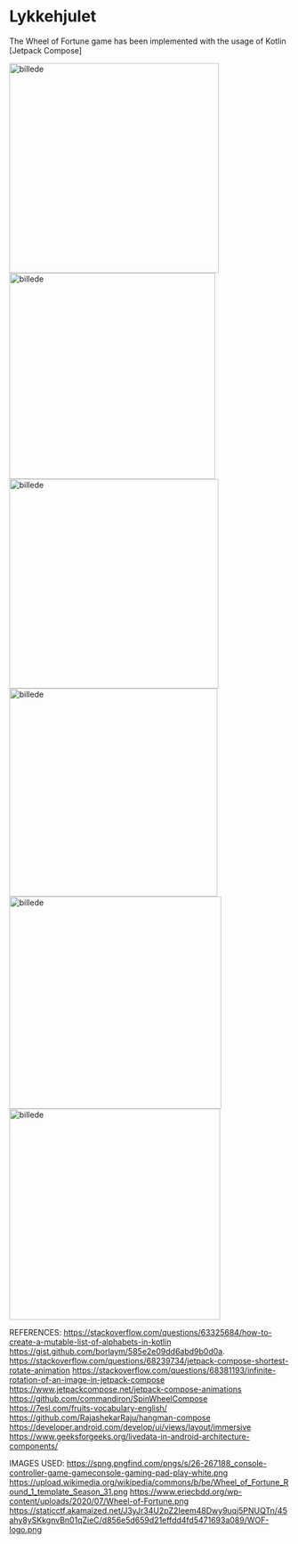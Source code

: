 # Lykkehjulet

The Wheel of Fortune game has been implemented with the usage of Kotlin [Jetpack Compose] 


<img width="377" alt="billede" src="https://user-images.githubusercontent.com/71787702/205340848-e5eb3122-3421-48b7-98d8-1af19ba56080.png">
<img width="370" alt="billede" src="https://user-images.githubusercontent.com/71787702/205340917-5a26e429-4c61-4d18-ae45-6a70e629c462.png">
<img width="376" alt="billede" src="https://user-images.githubusercontent.com/71787702/205340992-e5fb83bd-2cf7-4ebf-907d-27a81441e81c.png">
<img width="374" alt="billede" src="https://user-images.githubusercontent.com/71787702/205341136-b06636f2-e216-49e6-a193-fc6a8a5ad5df.png">
<img width="381" alt="billede" src="https://user-images.githubusercontent.com/71787702/205340691-ac3cb260-6bc8-4f9e-a23f-5b55f3b1d282.png">
<img width="379" alt="billede" src="https://user-images.githubusercontent.com/71787702/205341503-85b5b116-582d-4854-9c57-fcd60648e379.png">


REFERENCES:
https://stackoverflow.com/questions/63325684/how-to-create-a-mutable-list-of-alphabets-in-kotlin
https://gist.github.com/borlaym/585e2e09dd6abd9b0d0a.
https://stackoverflow.com/questions/68239734/jetpack-compose-shortest-rotate-animation
https://stackoverflow.com/questions/68381193/infinite-rotation-of-an-image-in-jetpack-compose
https://www.jetpackcompose.net/jetpack-compose-animations
https://github.com/commandiron/SpinWheelCompose
https://7esl.com/fruits-vocabulary-english/
https://github.com/RajashekarRaju/hangman-compose
https://developer.android.com/develop/ui/views/layout/immersive
https://www.geeksforgeeks.org/livedata-in-android-architecture-components/
 
IMAGES USED:
https://spng.pngfind.com/pngs/s/26-267188_console-controller-game-gameconsole-gaming-pad-play-white.png
https://upload.wikimedia.org/wikipedia/commons/b/be/Wheel_of_Fortune_Round_1_template_Season_31.png
https://www.eriecbdd.org/wp-content/uploads/2020/07/Wheel-of-Fortune.png
https://staticctf.akamaized.net/J3yJr34U2pZ2Ieem48Dwy9uqj5PNUQTn/45ahy8ySKkgnvBn01qZieC/d856e5d659d21effdd4fd5471693a089/WOF-logo.png
